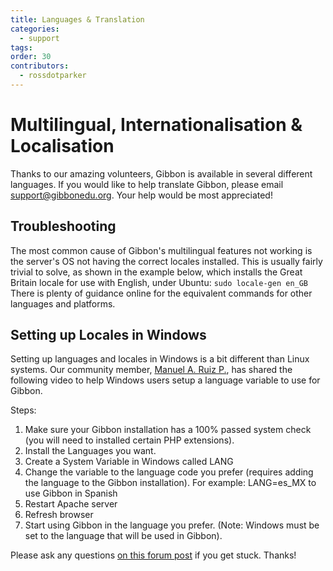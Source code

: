 ```yaml
---
title: Languages & Translation
categories:
  - support
tags: 
order: 30
contributors:
  - rossdotparker
---
```


# Multilingual, Internationalisation & Localisation

Thanks to our amazing volunteers, Gibbon is available in several different languages. If you would like to help translate Gibbon, please email [support@gibbonedu.org](mailto:support@gibbonedu.org). Your help would be most appreciated!

## Troubleshooting

The most common cause of Gibbon's multilingual features not working is the server's OS not having the correct locales installed. This is usually fairly trivial to solve, as shown in the example below, which installs the Great Britain locale for use with English, under Ubuntu: `sudo locale-gen en_GB` There is plenty of guidance online for the equivalent commands for other languages and platforms.

## Setting up Locales in Windows

Setting up languages and locales in Windows is a bit different than Linux systems. Our community member,  [Manuel A. Ruiz P.](https://ask.gibbonedu.org/profile/manuelruizp84), has shared the following video to help Windows users setup a language variable to use for Gibbon.

Steps:

1. Make sure your Gibbon installation has a 100% passed system check (you will need to installed certain PHP extensions).
2. Install the Languages you want.
3. Create a System Variable in Windows called LANG
4. Change the variable to the language code you prefer (requires adding the language to the Gibbon installation). For example: LANG=es_MX to use Gibbon in Spanish
5. Restart Apache server
6. Refresh browser
7. Start using Gibbon in the language you prefer. (Note: Windows must be set to the language that will be used in Gibbon).

Please ask any questions [on this forum post](https://ask.gibbonedu.org/discussion/3543/translate-gibbon-into-another-language-in-a-windows-environment) if you get stuck. Thanks!
